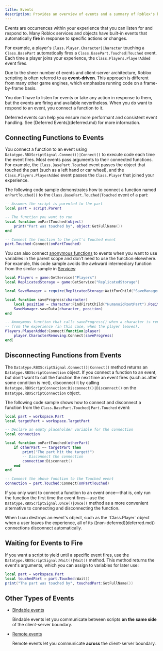 ```yaml
---
title: Events
description: Provides an overview of events and a summary of Roblox's built-in events.
---
```


Events are occurrences within your experience that you can listen for and respond to. Many Roblox services and objects have built-in events that automatically **fire** in response to specific actions or changes.

For example, a player's `Class.Player.Character|Character` touching a `Class.BasePart` automatically fires a `Class.BasePart.Touched|Touched` event. Each time a player joins your experience, the `Class.Players.PlayerAdded` event fires.

Due to the sheer number of events and client-server architecture, Roblox scripting is often referred to as **event-driven**. This approach is different from many other game engines, which emphasize running code on a frame-by-frame basis.

You don't have to listen for events or take any action in response to them, but the events are firing and available nevertheless. When you do want to respond to an event, you connect a function to it.

<Alert severity="info">
Deferred events can help you ensure more performant and consistent event handling. See [Deferred Events](deferred.md) for more information.
</Alert>

## Connecting Functions to Events

You connect a function to an event using `Datatype.RBXScriptSignal.Connect()|Connect()` to execute code each time the event fires. Most events pass arguments to their connected functions. For example, the `Class.BasePart.Touched` event passes the object that touched the part (such as a left hand or car wheel), and the `Class.Players.PlayerAdded` event passes the `Class.Player` that joined your experience.

The following code sample demonstrates how to connect a function named `onPartTouched()` to the `Class.BasePart.Touched|Touched` event of a part:

```lua
-- Assumes the script is parented to the part
local part = script.Parent

-- The function you want to run
local function onPartTouched(object)
	print("Part was touched by", object:GetFullName())
end

-- Connect the function to the part's Touched event
part.Touched:Connect(onPartTouched)
```

You can also connect [anonymous functions](../../luau/functions.md#anonymous-functions) to events when you want to use variables in the parent scope and don't need to use the function elsewhere. For example, this code sample avoids the awkward intermediary function from the similar sample in [Services](../services.md):

```lua
local Players = game:GetService("Players")
local ReplicatedStorage = game:GetService("ReplicatedStorage")

local SaveManager = require(ReplicatedStorage:WaitForChild("SaveManager"))

local function saveProgress(character)
	local position = character:FindFirstChild("HumanoidRootPart").Position
	SaveManager.saveData(character, position)
end

-- Anonymous function that calls saveProgress() when a character is removed
-- from the experience (in this case, when the player leaves).
Players.PlayerAdded:Connect(function(player)
	player.CharacterRemoving:Connect(saveProgress)
end)
```

## Disconnecting Functions from Events

The `Datatype.RBXScriptSignal.Connect()|Connect()` method returns an `Datatype.RBXScriptConnection` object. If you connect a function to an event, but don't want to call the function the next time an event fires (such as after some condition is met), disconnect it by calling `Datatype.RBXScriptConnection:Disconnect()|Disconnect()` on the `Datatype.RBXScriptConnection` object.

The following code sample shows how to connect and disconnect a function from the `Class.BasePart.Touched|Part.Touched` event:

```lua
local part = workspace.Part
local targetPart = workspace.TargetPart

-- Declare an empty placeholder variable for the connection
local connection

local function onPartTouched(otherPart)
	if otherPart == targetPart then
		print("The part hit the target!")
		-- Disconnect the connection
		connection:Disconnect()
	end
end

-- Connect the above function to the Touched event
connection = part.Touched:Connect(onPartTouched)
```

If you only want to connect a function to an event once—that is, only run the function the first time the event fires—use the `Datatype.RBXScriptSignal.Once()|Once()` method as a more convenient alternative to connecting and disconnecting the function.

<Alert severity="info">
When Luau destroys an event's object, such as the `Class.Player` object when a user leaves the experience, all of its ([non-deferred](deferred.md)) connections disconnect automatically.
</Alert>

## Waiting for Events to Fire

If you want a script to yield until a specific event fires, use the `Datatype.RBXScriptSignal:Wait()|Wait()` method. This method returns the event's arguments, which you can assign to variables for later use:

```lua
local part = workspace.Part
local touchedPart = part.Touched:Wait()
print("The part was touched by", touchedPart:GetFullName())
```

## Other Types of Events

- [Bindable events](bindable.md)

  Bindable events let you communicate between scripts **on the same side** of the client-server boundary.

- [Remote events](remote.md)

  Remote events let you communicate **across** the client-server boundary.
